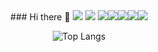 <div align="center">
### Hi there 👋
<img src="https://img.shields.io/badge/TS-1572b6?style=flat&logo=TypeScript&logoColor=white"/> <img src="https://img.shields.io/badge/JS-FFFF00?style=flat&logo=JavaScript&logoColor=white"/> <img src="https://img.shields.io/badge/Spring-15b673?style=flat&logo=Spring&logoColor=white"/><img src="https://img.shields.io/badge/React-61DAFB?style=flat&logo=Spring&logoColor=white"/><img src="https://img.shields.io/badge/HTML5-E34F26?style=flat&logo=Spring&logoColor=white"/><img src="https://img.shields.io/badge/NEXT.js-000000?style=flat&logo=Spring&logoColor=white"/><img src="https://img.shields.io/badge/Tailwind Css-06B6D4?style=flat&logo=Spring&logoColor=white"/>

![Top Langs](https://github-readme-stats.vercel.app/api/top-langs/?username=KinDDoGGang&layout=compact&theme=tokyonight)
</div>
